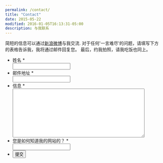 ```yaml
---
permalink: /contact/
title: "Contact"
date: 2015-05-22
modified: 2016-01-05T16:13:31-05:00
description: 与我联系
---
```


简短的信息可以通过[新浪微博](http://weibo.com/p/1005052598417474/home?from=page_100505&mod=TAB&is_all=1#place)与我交流. 对于任何'一言难尽'的问题，请填写下方的表格告诉我，我将通过邮件回复您。 最后，约我拍照，请我吃饭也同上。
<script>
{ % include wufoo.js %
}
</script>
<form id="form1" name="form1" class="wufoo topLabel page" accept-charset="UTF-8" autocomplete="off" enctype="multipart/form-data" method="post" novalidate action="https://lomoy.wufoo.com/forms/z1pkckg80e5sgb0/#public">
    <ul>
        <li id="foli2" class="notranslate      ">
            <label class="desc" id="title2" for="Field2">
                姓名
                <span id="req_2" class="req">*</span>
            </label>
            <div>
                <input id="Field2" name="Field2" type="text" class="field text medium" value="" maxlength="255" tabindex="1" onkeyup="" required />
            </div>
        </li>
        <li id="foli4" class="notranslate      ">
            <label class="desc" id="title4" for="Field4">
                邮件地址
                <span id="req_4" class="req">*</span>
            </label>
            <div>
                <input id="Field4" name="Field4" type="email" spellcheck="false" class="field text medium" value="" maxlength="255" tabindex="2" required />
            </div>
        </li>
        <li id="foli5" class="notranslate      ">
            <label class="desc" id="title5" for="Field5">
                信息
                <span id="req_5" class="req">*</span>
            </label>
            <div>
                <textarea id="Field5" name="Field5" class="field textarea medium" spellcheck="true" rows="10" cols="50" tabindex="3" onkeyup="" required></textarea>
            </div>
        </li>
        <li id="foli110" class="notranslate      ">
            <label class="desc" id="title110" for="Field110">
                您是如何知道我的网站的？
                <span id="req_110" class="req">*</span>
            </label>
            <div>
                <input id="Field110" name="Field110" type="text" class="field text medium" value="" maxlength="255" tabindex="4" onkeyup="" required />
            </div>
        </li>
        <li class="buttons ">
            <div>
                <input id="saveForm" name="saveForm" class="btTxt submit" type="submit" value="提交" />
            </div>
        </li>
        <li class="hide" style="display: none">
            <label for="comment">Do Not Fill This Out</label>
            <textarea name="comment" id="comment" rows="1" cols="1"></textarea>
            <input type="hidden" id="idstamp" name="idstamp" value="g5epWXgIx6N5PhSemxVVyfPe4a6Pg55InP9eDGOncbo=" />
        </li>
    </ul>
</form>
</div>
